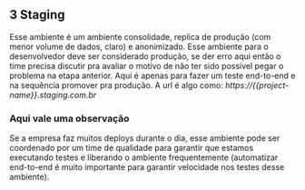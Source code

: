 ## 3 Staging
Esse ambiente é um ambiente consolidade, replica de produção (com menor volume de dados, claro) e anonimizado. Esse ambiente para o desenvolvedor deve ser considerado produção, se der erro aqui então o time precisa discutir pra avaliar o motivo de não ter sido possível pegar o problema na etapa anterior. Aqui é apenas para fazer um teste end-to-end e na sequência promover pra produção. A url é algo como: *https://{{project-name}}.staging.com.br*

### Aqui vale uma observação
Se a empresa faz muitos deploys durante o dia, esse ambiente pode ser coordenado por um time de qualidade para garantir que estamos executando testes e liberando o ambiente frequentemente (automatizar end-to-end é muito importante para garantir velocidade nos testes desse ambiente).